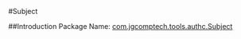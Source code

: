 #Subject

##Introduction
Package Name: [com.jgcomptech.tools.authc.Subject](https://static.javadoc.io/com.jgcomptech.tools/java-ultimate-tools/1.5.0/com/jgcomptech/tools/authc/Subject.html)